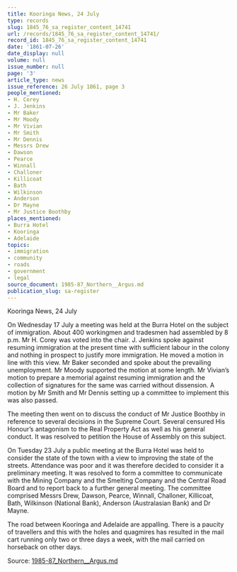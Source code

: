 ```yaml
---
title: Kooringa News, 24 July
type: records
slug: 1845_76_sa_register_content_14741
url: /records/1845_76_sa_register_content_14741/
record_id: 1845_76_sa_register_content_14741
date: '1861-07-26'
date_display: null
volume: null
issue_number: null
page: '3'
article_type: news
issue_reference: 26 July 1861, page 3
people_mentioned:
- H. Corey
- J. Jenkins
- Mr Baker
- Mr Moody
- Mr Vivian
- Mr Smith
- Mr Dennis
- Messrs Drew
- Dawson
- Pearce
- Winnall
- Challoner
- Killicoat
- Bath
- Wilkinson
- Anderson
- Dr Mayne
- Mr Justice Boothby
places_mentioned:
- Burra Hotel
- Kooringa
- Adelaide
topics:
- immigration
- community
- roads
- government
- legal
source_document: 1985-87_Northern__Argus.md
publication_slug: sa-register
---
```


Kooringa News, 24 July

On Wednesday 17 July a meeting was held at the Burra Hotel on the subject of immigration.  About 400 workingmen and tradesmen had assembled by 8 p.m.  Mr H. Corey was voted into the chair.  J. Jenkins spoke against resuming immigration at the present time with sufficient labour in the colony and nothing in prospect to justify more immigration.  He moved a motion in line with this view.  Mr Baker seconded and spoke about the prevailing unemployment.  Mr Moody supported the motion at some length.  Mr Vivian’s motion to prepare a memorial against resuming immigration and the collection of signatures for the same was carried without dissension.  A motion by Mr Smith and Mr Dennis setting up a committee to implement this was also passed.

The meeting then went on to discuss the conduct of Mr Justice Boothby in reference to several decisions in the Supreme Court.  Several censured His Honour’s antagonism to the Real Property Act as well as his general conduct.  It was resolved to petition the House of Assembly on this subject.

On Tuesday 23 July a public meeting at the Burra Hotel was held to consider the state of the town with a view to improving the state of the streets.  Attendance was poor and it was therefore decided to consider it a preliminary meeting.  It was resolved to form a committee to communicate with the Mining Company and the Smelting Company and the Central Road Board and to report back to a further general meeting.  The committee comprised Messrs Drew, Dawson, Pearce, Winnall, Challoner, Killicoat, Bath, Wilkinson (National Bank), Anderson (Australasian Bank) and Dr Mayne.

The road between Kooringa and Adelaide are appalling.  There is a paucity of travellers and this with the holes and quagmires has resulted in the mail cart running only two or three days a week, with the mail carried on horseback on other days.

Source: [1985-87_Northern__Argus.md](/downloads/markdown/1985-87_Northern__Argus.md)
